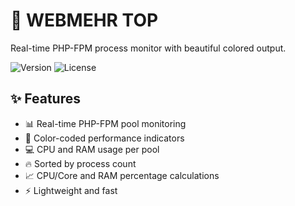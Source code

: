 # 🚀 WEBMEHR TOP

Real-time PHP-FPM process monitor with beautiful colored output.

![Version](https://img.shields.io/badge/version-1.0.0-blue)
![License](https://img.shields.io/badge/license-MIT-green)

## ✨ Features

- 📊 Real-time PHP-FPM pool monitoring
- 🎨 Color-coded performance indicators
- 💻 CPU and RAM usage per pool
- 🔥 Sorted by process count
- 📈 CPU/Core and RAM percentage calculations
- ⚡ Lightweight and fast
